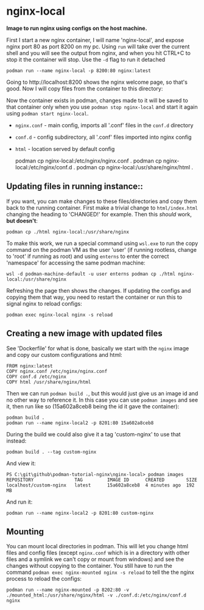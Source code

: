 # nginx-local

**Image to run nginx using configs on the host machine.**

First I start a new nginx container, I will name 'nginx-local',
and expose nginx port 80 as port 8200 on my pc.  Using `run`
will take over the current shell and you will see the output from
nginx, and when you hit CTRL+C to stop it the container will stop.
Use the `-d` flag to run it detached

    podman run --name nginx-local -p 8200:80 nginx:latest

Going to http://localhost:8200 shows the nginx welcome page, so that's good.
Now I will copy files from the container to this directory:

Now the container exists in podman, changes made to it will be saved
to that container only when you use `podman stop nginx-local` and
start it again using `podman start nginx-local`.

* `nginx.conf` - main config, imports all '.conf' files in the `conf.d` directory
* `conf.d` - config subdirectory, all '.conf' files imported into nginx config
* `html` - location served by default config

    podman cp nginx-local:/etc/nginx/nginx.conf .
    podman cp nginx-local:/etc/nginx/conf.d .
    podman cp nginx-local:/usr/share/nginx/html .

## Updating files in running instance::

If you want, you can make changes to these files/directories and copy them back to
the running container.   First make a trivial change to `html/index.html` changing
the heading to 'CHANGED!' for example.  Then this *should* work, **but doesn't**:

    podman cp ./html nginx-local:/usr/share/nginx

To make this work, we run a special command using `wsl.exe` to run the copy command
on the podman VM as the user 'user' (if running rootless, change to 'root' if
running as root) and using `enterns` to enter the correct 'namespace' for
accessing the same podman machine:

    wsl -d podman-machine-default -u user enterns podman cp ./html nginx-local:/usr/share/nginx

Refreshing the page then shows the changes.  If updating the configs and copying
them that way, you need to restart the container or run this to signal nginx to
reload configs:

    podman exec nginx-local nginx -s reload

## Creating a new image with updated files

See 'Dockerfile' for what is done, basically we start with the `nginx` image
and copy our custom configurations and html:

    FROM nginx:latest
    COPY nginx.conf /etc/nginx/nginx.conf
    COPY conf.d /etc/nginx
    COPY html /usr/share/nginx/html

Then we can run `podman build .`, but this would just give us an image id and no
other way to reference it.  In this case you can use `podman images` and see it,
then run like so (15a602a8ceb8 being the id it gave the container):

    podman build .
    podman run --name nginx-local2 -p 8201:80 15a602a8ceb8

During the build we could also give it a tag 'custom-nginx' to use that instead:

    podman build . --tag custom-nginx

And view it:

    PS C:\git\github\podman-tutorial-nginx\nginx-local> podman images
    REPOSITORY               TAG         IMAGE ID      CREATED        SIZE
    localhost/custom-nginx   latest      15a602a8ceb8  4 minutes ago  192 MB

And run it:

    podman run --name nginx-local2 -p 8201:80 custom-nginx

## Mounting

You can mount local directories in podman.   This will let you change html
files and config files (except `nginx.conf` which is in a directory with other
files and a symlink we can't copy or mount from windows) and see the changes
without copying to the container.   You still have to run the command
`podman exec nginx-mounted nginx -s reload` to tell the the nginx process
to reload the configs:

    podman run --name nginx-mounted -p 8202:80 -v ./mounted_html:/usr/share/nginx/html -v ./conf.d:/etc/nginx/conf.d nginx